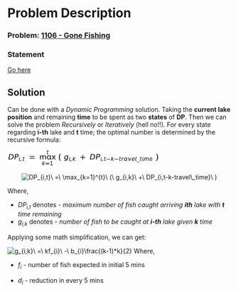 # Problem Description

### Problem: [1106 - Gone Fishing](http://lightoj.com/volume_showproblem.php?problem=1106)
### Statement
[Go here](http://lightoj.com/volume_showproblem.php?problem=1106)
## Solution
Can be done with a *Dynamic Programming* solution. Taking the **current lake position** and remaining **time** to be spent as two **states** of **DP**. 
Then we can solve the problem *Recursively* or *Iteratively* (hell no!!).
For every state regarding **i-th** lake and **t** time; the optimal number is determined by the recursive formula:

![DP_{i,t}\ =\ \max_{k=1}^{t}\ (\ g_{i,k}\ +\ DP_{i,t-k-travel\_time}\ )](/resources/eqn.jpg)
<div style="text-align:center">
    <img src="Resources/Images/eqn1.jpg" alt="DP_{i,t}\ =\ \max_{k=1}^{t}\ (\ g_{i,k}\ +\ DP_{i,t-k-travel\_time}\ )"/>
</div>

Where,
* *DP<sub>i,t</sub>* denotes  -  *maximum number of fish caught arriving **ith** lake with **t** time remaining*
* *g<sub>i,k</sub>* denotes  -  *number of fish to be caught at **i-th** lake given **k** time*

Applying some math simplification, we can get:

![g_{i,k}\ =\ k*f_{i}\ -\ b_{i}*\frac{(k-1)*k}{2}](http://www.sciweavers.org/download/Tex2Img_1588277979.jpg)
Where,
* *f<sub>i</sub>* - number of fish expected in initial 5 mins

* *d<sub>i</sub>* - reduction in every 5 mins
